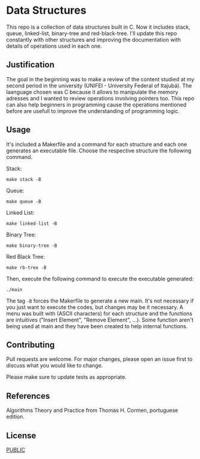 # Data Structures

This repo is a collection of data structures built in C. Now it includes stack, queue, linked-list, binary-tree and red-black-tree. I'll update this repo constantly with other structures and improving the documentation with details of operations used in each one.

## Justification

The goal in the beginning was to make a review of the content studied at my second period in the university (UNIFEI - University Federal of Itajubá). The laanguage chosen was C because it allows to manipulate the memory adresses and I wanted to review operations involving pointers too. This repo can also help beginners in programming cause the operations mentioned before are usefull to improve the understanding of programming logic.

## Usage

It's included a Makerfile and a command for each structure and each one generates an executable file. Choose the respective structure the following command.

Stack:
```
make stack -B
```
Queue:
```
make queue -B
```
Linked List:
```
make linked-list -B
```
Binary Tree:
```
make binary-tree -B
```
Red Black Tree:
```
make rb-tree -B
```
Then, execute the following command to execute the executable generated:
```
./main
```
The tag `-B` forces the Makerfile to generate a new main. It's not necessary if you just want to execute the codes, but changes may be it necessary.
A menu was built with (ASCII characters) for each structure and the functions are intuitives ("Insert Element", "Remove Element", ...). Some function aren't being used at main and they have been created to help  internal functions. 

## Contributing
Pull requests are welcome. For major changes, please open an issue first to discuss what you would like to change.

Please make sure to update tests as appropriate.

## References
Algorithms Theory and Practice from Thomas H. Cormen, portuguese edition.

## License
[PUBLIC](https://choosealicense.com/licenses/unlicense/)

